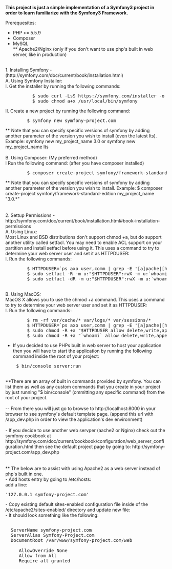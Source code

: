 <strong>This project is just a simple implementation of a Symfony3 project in order to learn familiarize with the Symfony3 Framework.</strong>

Prerequesites:
*  PHP >= 5.5.9</br>
*  Composer</br>
*  MySQL</br>
** Apache2/Nginx (only if you don't want to use php's built in web server, like in production)</br>
</br>
1. Installing Symfony - (http://symfony.com/doc/current/book/installation.html)</br>
    A.  Using Symfony Installer:</br>
      I. Get the installer by running the following commands:</br>
<PRE>
          $ sudo curl -LsS https://symfony.com/installer -o /usr/local/bin/symfony
          $ sudo chmod a+x /usr/local/bin/symfony</PRE>
      II. Create a new project by running the following command:</br>
<PRE>
        $ symfony new symfony-project.com</PRE>
        ** Note that you can specify specific versions of symfony by adding another parameter of the version you wish to install (even the latest lts).  Example: symfony new my_project_name 3.0 or symfony new my_project_name lts</br>
</br>
    B.  Using Composer: (My preferred method)</br>
      I Run the following command: (after you have composer installed)</br>
<PRE>
        $ composer create-project symfony/framework-standard-edition symfony-project.com</PRE>
        ** Note that you can specify specific versions of symfony by adding another parameter of the version you wish to install.  Example: $ composer create-project symfony/framework-standard-edition my_project_name "3.0.*"</br>
</br></br>
2. Settup Permissions - http://symfony.com/doc/current/book/installation.html#book-installation-permissions</br>
    A.  Using Linux: </br>
    Most Linux and BSD distributions don't support chmod +a, but do support another utility called setfacl. You may need to enable ACL support on your partition and install setfacl before using it. This uses a command to try to determine your web server user and set it as HTTPDUSER:</br>
      I. Run the following commands:</br>
<PRE>
        $ HTTPDUSER=`ps axo user,comm | grep -E '[a]pache|[h]ttpd|[_]www|[w]ww-data|[n]ginx' | grep -v root | head -1 | cut -d\  -f1`
        $ sudo setfacl -R -m u:"$HTTPDUSER":rwX -m u:`whoami`:rwX var
        $ sudo setfacl -dR -m u:"$HTTPDUSER":rwX -m u:`whoami`:rwX var</PRE>
</br>
    B. Using MacOS:</br>
    MacOS X allows you to use the chmod +a command. This uses a command to try to determine your web server user and set it as HTTPDUSER:</br>
      I. Run the following commands:</br>
<PRE>
        $ rm -rf var/cache/* var/logs/* var/sessions/*
        $ HTTPDUSER=`ps axo user,comm | grep -E '[a]pache|[h]ttpd|[_]www|[w]ww-data|[n]ginx' | grep -v root | head -1 | cut -d\  -f1`
        $ sudo chmod -R +a "$HTTPDUSER allow delete,write,append,file_inherit,directory_inherit" var
        $ sudo chmod -R +a "`whoami` allow delete,write,append,file_inherit,directory_inherit" var</PRE>

- If you decided to use PHPs built in web server to host your application then you will have to start the application by running the following command inside the root of your project:</br>
<PRE>
    $ bin/console server:run</PRE>
</br>
    **There are an array of built in commands provided by symfony.  You can list them as well as any custom commands that you create in your project by just running "$ bin/console" (ommitting any specific command) from the root of your project.</br>
</br>
-- From there you will just go to browse to http://localhost:8000 in your browser to see symfony's default template page. (append this url with /app_dev.php in order to view the application's dev environment)</br>
</br>
- If you decide to use another web servper (aache2 or Nginx) check out the symfony cookbook at http://symfony.com/doc/current/cookbook/configuration/web_server_configuration.html then see the default project page by going to:  http://symfony-project.com/app_dev.php</br>
</br>
</br>
** The below are to assist with using Apache2 as a web server instead of php's built in one.</br>
  - Add hosts entry by going to /etc/hosts:  </br>
      add a line:   <PRE>'127.0.0.1 symfony-project.com'</PRE>
  - Copy existing default sites-enabled configuration file inside of the /etc/apache2/sites-enabled/ directory and update new file:</br>
  - It should look something like the following:</br>
<PRE>
<VirtualHost *:80>
  ServerName symfony-project.com
  ServerAlias Symfony-Project.com
  DocumentRoot /var/www/symfony-project.com/web
  <Directory /var/www/symfony-project.com/web>
     AllowOverride None
     Allow from All
     Require all granted
  </Directory>
</VirtualHost>
</PRE>
